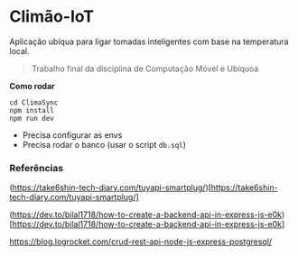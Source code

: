# Climão-IoT

Aplicação ubíqua para ligar tomadas inteligentes com base na temperatura local.

> Trabalho final da disciplina de Computação Móvel e Ubíquoa

**Como rodar**

```shell
cd ClimaSync
npm install
npm run dev
```

- Precisa configurar as envs
- Precisa rodar o banco (usar o script `db.sql`)

### Referências

(https://take6shin-tech-diary.com/tuyapi-smartplug/)[https://take6shin-tech-diary.com/tuyapi-smartplug/]

(https://dev.to/bilal1718/how-to-create-a-backend-api-in-express-js-e0k)[https://dev.to/bilal1718/how-to-create-a-backend-api-in-express-js-e0k]

https://blog.logrocket.com/crud-rest-api-node-js-express-postgresql/
